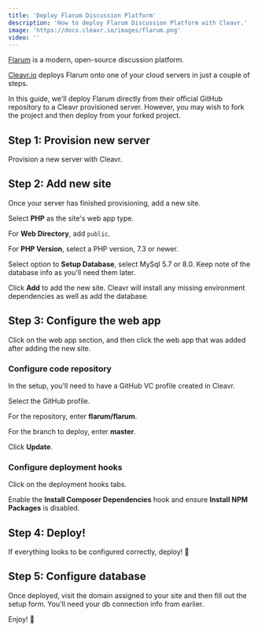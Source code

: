 ```yaml
---
title: 'Deploy Flarum Discussion Platform'
description: 'How to deploy Flarum Discussion Platform with Cleavr.'
image: 'https://docs.cleavr.io/images/flarum.png'
video: ''
---
```


[Flarum](https://flarum.org/) is a modern, open-source discussion platform. 

[Cleavr.io](https://cleavr.io) deploys Flarum onto one of your cloud servers in just a couple of steps. 

In this guide, we'll deploy Flarum directly from their official GitHub repository to a Cleavr provisioned server. However, you may wish to fork the project 
and then deploy from your forked project. 

## Step 1: Provision new server

Provision a new server with Cleavr. 

## Step 2: Add new site

Once your server has finished provisioning, add a new site. 

Select **PHP** as the site's web app type. 

For **Web Directory**, add `public`.

For **PHP Version**, select a PHP version, 7.3 or newer. 

Select option to **Setup Database**, select MySql 5.7 or 8.0. Keep note of the database info as you'll need them later.

Click **Add** to add the new site. Cleavr will install any missing environment dependencies as well as add the database.


## Step 3: Configure the web app

Click on the web app section, and then click the web app that was added after adding the new site. 

### Configure code repository

In the setup, you'll need to have a GitHub VC profile created in Cleavr. 

Select the GitHub profile. 

For the repository, enter **flarum/flarum**. 

For the branch to deploy, enter **master**. 

Click **Update**. 

### Configure deployment hooks

Click on the deployment hooks tabs. 

Enable the **Install Composer Dependencies** hook and ensure **Install NPM Packages** is disabled. 

## Step 4: Deploy! 

If everything looks to be configured correctly, deploy! 🚀

## Step 5: Configure database

Once deployed, visit the domain assigned to your site and then fill out the setup form. You'll need your db connection info from earlier. 

Enjoy! 🎉


